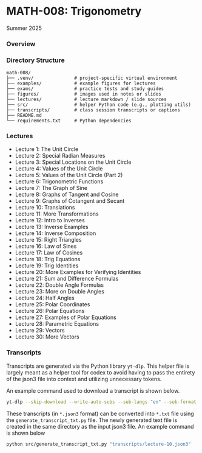 # MATH-008: Trigonometry
Summer 2025
### Overview
### Directory Structure
```text
math-008/
├── .venv/               # project-specific virtual environment
├── examples/            # example figures for lectures
├── exams/               # practice tests and study guides
├── figures/             # images used in notes or slides
├── lectures/            # lecture markdown / slide sources
├── src/                 # helper Python code (e.g., plotting utils)
├── transcripts/         # class session transcripts or captions
├── README.md
└── requirements.txt     # Python dependencies
```
### Lectures
- Lecture 1: The Unit Circle
- Lecture 2: Special Radian Measures
- Lecture 3: Special Locations on the Unit Circle
- Lecture 4: Values of the Unit Circle
- Lecture 5: Values of the Unit Circle (Part 2)
- Lecture 6: Trigonometric Functions 
- Lecture 7: The Graph of Sine
- Lecture 8: Graphs of Tangent and Cosine
- Lecture 9: Graphs of Cotangent and Secant
- Lecture 10: Translations
- Lecture 11: More Transformations
- Lecture 12: Intro to Inverses
- Lecture 13: Inverse Examples
- Lecture 14: Inverse Composition
- Lecture 15: Right Triangles
- Lecture 16: Law of Sines
- Lecture 17: Law of Cosines
- Lecture 18: Trig Equations
- Lecture 19: Trig Identities
- Lecture 20: More Examples for Verifying Identities
- Lecture 21: Sum and Difference Formulas
- Lecture 22: Double Angle Formulas
- Lecture 23: More on Double Angles
- Lecture 24: Half Angles
- Lecture 25: Polar Coordinates
- Lecture 26: Polar Equations
- Lecture 27: Examples of Polar Equations
- Lecture 28: Parametric Equations
- Lecture 29: Vectors
- Lecture 30: More Vectors

### Transcripts
Transcripts are generated via the Python library `yt-dlp`. This helper file is largely meant as a helper tool for codex to avoid having to pass the entirety of the json3 file into context and utilizing unnecessary tokens.

An example command used to download a transcript is shown below.
```bash
yt-dlp --skip-download --write-auto-subs --sub-langs "en" --sub-format json3 "https://www.youtube.com/watch?v=aimq-cUQu1E"
```
These transcripts (in `*.json3` format) can be converted into `*.txt` file using the `generate_transcript_txt.py` file. The newly generated text file is created in the same directory as the input json3 file. An example command is shown below
```bash
python src/generate_transcript_txt.py "transcripts/lecture-10.json3"
```